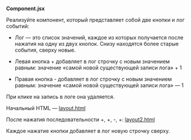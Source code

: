 **Component.jsx**

Реализуйте компонент, который представляет собой две кнопки и лог событий:

* Лог — это список значений, каждое из которых получается после нажатия на одну из двух кнопок. Снизу находятся более
  старые события, сверху новые.

* Левая кнопка + добавляет в лог строчку с новым значением равным: значение «самой новой существующей записи лога» + 1

* Правая кнопка - добавляет в лог строчку с новым значением равным: значение «самой новой существующей записи лога» — 1

При клике на запись в логе она удаляется.

Начальный HTML — [layout.html](https://github.com/junjun-it-courses/react-hw/blob/master/task-10.1/layout.html)

После нажатия
последовательности +, +, -, +:  [layout2.html](https://github.com/junjun-it-courses/react-hw/blob/master/task-10.1/layout2.html)

Каждое нажатие кнопки добавляет в лог новую строчку сверху.
